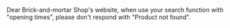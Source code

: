 Dear Brick-and-mortar Shop's website, when use your search function with "opening times", please don't respond with "Product not found".